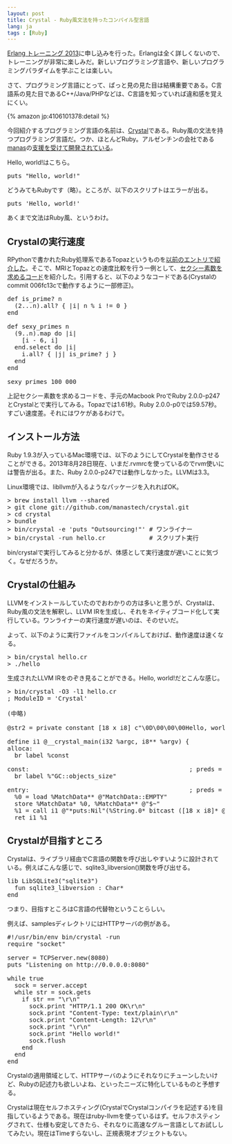 ```yaml
---
layout: post
title: Crystal - Ruby風文法を持ったコンパイル型言語
lang: ja
tags : [Ruby]
---
```

[Erlang トレーニング 2013](http://connpass.com/event/3301/)に申し込みを行った。Erlangは全く詳しくないので、トレーニングが非常に楽しみだ。新しいプログラミング言語や、新しいプログラミングパラダイムを学ぶことは楽しい。

さて、プログラミング言語にとって、ぱっと見の見た目は結構重要である。C言語系の見た目であるC++/Java/PHPなどは、C言語を知っていれば違和感を覚えにくい。

{% amazon jp:4106101378:detail %}

今回紹介するプログラミング言語の名前は、[Crystal](http://crystal-lang.org/)である。Ruby風の文法を持つプログラミング言語だ。つか、ほとんどRuby。アルゼンチンの会社である[manas](http://www.manas.com.ar/)の[支援を受けて開発されている](https://twitter.com/manastech/status/354979360211615746)。

Hello, world!はこちら。

<pre class="prettyprint linenums lang-ruby">
puts "Hello, world!"
</pre>

どうみてもRubyです（略）。ところが、以下のスクリプトはエラーが出る。

<pre class="prettyprint linenums lang-ruby">
puts 'Hello, world!'
</pre>

あくまで文法はRuby風、というわけ。

## Crystalの実行速度

RPythonで書かれたRuby処理系であるTopazというものを[以前のエントリで紹介した](http://blog.wktk.co.jp/archives/328)。そこで、MRIとTopazとの速度比較を行う一例として、[セクシー素数を求めるコード](https://gist.github.com/havenwood/4724778)を紹介した。引用すると、以下のようなコードである(Crystalのcommit 006fc13cで動作するように一部修正)。

<pre class="prettyprint linenums lang-ruby">
def is_prime? n
  (2...n).all? { |i| n % i != 0 }
end

def sexy_primes n
  (9..n).map do |i|
    [i - 6, i]
  end.select do |i|
    i.all? { |j| is_prime? j }
  end
end

sexy_primes 100_000
</pre>

上記セクシー素数を求めるコードを、手元のMacbook ProでRuby 2.0.0-p247とCrystalとで実行してみる。Topazでは1.61秒。Ruby 2.0.0-p0では59.57秒。すごい速度差。それにはワケがあるわけで。

## インストール方法

Ruby 1.9.3が入っているMac環境では、以下のようにしてCrystalを動作させることができる。2013年8月28日現在、いまだ.rvmrcを使っているのでrvm使いには警告が出る。また、Ruby 2.0.0-p247では動作しなかった。LLVMは3.3。

Linux環境では、libllvmが入るようなパッケージを入れればOK。

<pre class="prettyprint linenums lang-sh">
> brew install llvm --shared
> git clone git://github.com/manastech/crystal.git
> cd crystal
> bundle
> bin/crystal -e 'puts "Outsourcing!"' # ワンライナー
> bin/crystal -run hello.cr            # スクリプト実行
</pre>

bin/crystalで実行してみると分かるが、体感として実行速度が遅いことに気づく。なぜだろうか。

## Crystalの仕組み

LLVMをインストールしていたのでおわかりの方は多いと思うが、Crystalは、Ruby風の文法を解釈し、LLVM IRを生成し、それをネイティブコード化して実行している。ワンライナーの実行速度が遅いのは、そのせいだ。

よって、以下のように実行ファイルをコンパイルしておけば、動作速度は速くなる。

<pre class="prettyprint linenums lang-sh">
> bin/crystal hello.cr
> ./hello
</pre>

生成されたLLVM IRをのぞき見ることができる。Hello, world!だとこんな感じ。

<pre class="prettyprint linenums lang-sh">
> bin/crystal -O3 -l1 hello.cr
; ModuleID = 'Crystal'

(中略)

@str2 = private constant [18 x i8] c"\0D\00\00\00Hello, world!\00"

define i1 @__crystal_main(i32 %argc, i8** %argv) {
alloca:
  br label %const

const:                                            ; preds = %alloca
  br label %"GC::objects_size"

entry:                                            ; preds = %"const_MatchData::EMPTY"
  %0 = load %MatchData** @"MatchData::EMPTY"
  store %MatchData* %0, %MatchData** @"$~"
  %1 = call i1 @"*puts<String>:Nil"(%String.0* bitcast ([18 x i8]* @str2 to %String.0*))
  ret i1 %1
</pre>

## Crystalが目指すところ

Crystalは、ライブラリ経由でC言語の関数を呼び出しやすいように設計されている。例えばこんな感じで、sqlite3\_libversion()関数を呼び出せる。

<pre class="prettyprint linenums lang-ruby">
lib LibSQLite3("sqlite3")
  fun sqlite3_libversion : Char*
end
</pre>

つまり、目指すところはC言語の代替物ということらしい。

例えば、samplesディレクトリにはHTTPサーバの例がある。

<pre class="prettyprint linenums lang-ruby">
#!/usr/bin/env bin/crystal -run
require "socket"

server = TCPServer.new(8080)
puts "Listening on http://0.0.0.0:8080"

while true
  sock = server.accept
  while str = sock.gets
    if str == "\r\n"
      sock.print "HTTP/1.1 200 OK\r\n"
      sock.print "Content-Type: text/plain\r\n"
      sock.print "Content-Length: 12\r\n"
      sock.print "\r\n"
      sock.print "Hello world!"
      sock.flush
    end
  end
end
</pre>

Crystalの適用領域として、HTTPサーバのようにそれなりにチューンしたいけど、Rubyの記述力も欲しいよね、といったニーズに特化しているものと予想する。

Crystalは現在セルフホスティング(CrystalでCrystalコンパイラを記述する)を目指しているようである。現在はruby-llvmを使っているはず。セルフホスティングされて、仕様も安定してきたら、それなりに高速なグルー言語としてお試ししてみたい。現在はTimeすらないし、正規表現オブジェクトもない。
